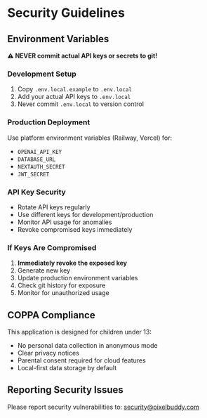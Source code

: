 # Security Guidelines

## Environment Variables

**⚠️ NEVER commit actual API keys or secrets to git!**

### Development Setup

1. Copy `.env.local.example` to `.env.local`
2. Add your actual API keys to `.env.local`
3. Never commit `.env.local` to version control

### Production Deployment

Use platform environment variables (Railway, Vercel) for:
- `OPENAI_API_KEY`
- `DATABASE_URL`
- `NEXTAUTH_SECRET`
- `JWT_SECRET`

### API Key Security

- Rotate API keys regularly
- Use different keys for development/production
- Monitor API usage for anomalies
- Revoke compromised keys immediately

### If Keys Are Compromised

1. **Immediately revoke the exposed key**
2. Generate new key
3. Update production environment variables
4. Check git history for exposure
5. Monitor for unauthorized usage

## COPPA Compliance

This application is designed for children under 13:
- No personal data collection in anonymous mode
- Clear privacy notices
- Parental consent required for cloud features
- Local-first data storage by default

## Reporting Security Issues

Please report security vulnerabilities to: security@pixelbuddy.com